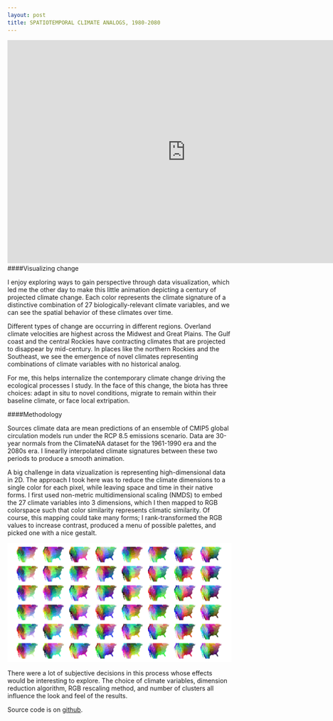```yaml
---
layout: post
title: SPATIOTEMPORAL CLIMATE ANALOGS, 1980-2080
---
```



<iframe src="https://player.vimeo.com/video/156115210?autoplay=1&loop=1&title=0&portrait=0" width="800" height="501" frameborder="0" webkitallowfullscreen mozallowfullscreen allowfullscreen></iframe>

<br>
####Visualizing change

I enjoy exploring ways to gain perspective through data visualization, which led me the other day to make this little animation depicting a century of projected climate change. Each color represents the climate signature of a distinctive combination of 27 biologically-relevant climate variables, and we can see the spatial behavior of these climates over time.

Different types of change are occurring in different regions. Overland climate velocities are highest across the Midwest and Great Plains. The Gulf coast and the central Rockies have contracting climates that are projected to disappear by mid-century. In places like the northern Rockies and the Southeast, we see the emergence of novel climates representing combinations of climate variables with no historical analog. 

For me, this helps internalize the contemporary climate change driving the ecological processes I study. In the face of this change, the biota has three choices: adapt in situ to novel conditions, migrate to remain within their baseline climate, or face local extripation.

####Methodology

Sources climate data are mean predictions of an ensemble of CMIP5 global circulation models run under the RCP 8.5 emissions scenario. Data are 30-year normals from the ClimateNA dataset for the 1961-1990 era and the 2080s era. I linearlly interpolated climate signatures between these two periods to produce a smooth animation.

A big challenge in data vizualization is representing high-dimensional data in 2D. The approach I took here was to reduce the climate dimensions to a single color for each pixel, while leaving space and time in their native forms. I first used non-metric multidimensional scaling (NMDS) to embed the 27 climate variables into 3 dimensions, which I then mapped to RGB colorspace such that color similarity represents climatic similarity. Of course, this mapping could take many forms; I rank-transformed the RGB values to increase contrast, produced a menu of possible palettes, and picked one with a nice gestalt.

![palettes](/assets/analogs_palettes.jpg)

There were a lot of subjective decisions in this process whose effects would be interesting to explore. The choice of climate variables, dimension reduction algorithm, RGB rescaling method, and number of clusters all influence the look and feel of the results.

Source code is on [github](https://github.com/matthewkling/analog_animation).

